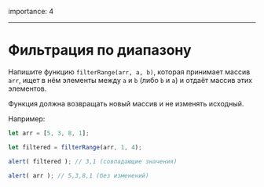 importance: 4

---

# Фильтрация по диапазону

Напишите функцию `filterRange(arr, a, b)`, которая принимает массив `arr`, ищет в нём элементы между `a` и `b` (либо `b` и `a`) и отдаёт массив этих элементов.

Функция должна возвращать новый массив и не изменять исходный.

Например:

```js
let arr = [5, 3, 8, 1];

let filtered = filterRange(arr, 1, 4); 

alert( filtered ); // 3,1 (совпадающие значения)

alert( arr ); // 5,3,8,1 (без изменений)
```

